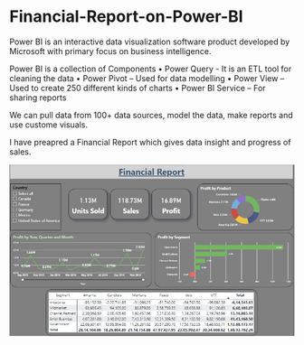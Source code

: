 # Financial-Report-on-Power-BI

Power BI is an interactive data visualization software product developed by Microsoft with primary focus on business intelligence. 

Power BI is a collection of Components
•	Power Query - It is an ETL tool for cleaning the data
•	Power Pivot – Used for data modelling
•	Power View – Used to create 250 different kinds of charts
•	Power BI Service – For sharing reports

We can pull data from 100+ data sources, model the data, make reports and use custome visuals.

I have preapred a Financial Report which gives data insight and progress of sales.

<img src='https://github.com/sumeetcode88/Financial-Report-on-Power-BI/blob/606398c86860672680e825a673e7089e38a562eb/Financial%20Report.jpg'>
